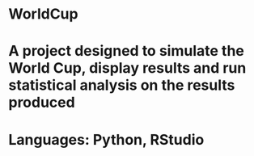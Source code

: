 # WorldCup
# A project designed to simulate the World Cup, display results and run statistical analysis on the results produced
# Languages: Python, RStudio
